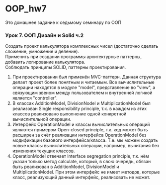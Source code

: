 # OOP_hw7
Это домашнее задание к седьмому семинару по ООП
### Урок 7. ООП Дизайн и Solid ч.2
Создать проект калькулятора комплексных чисел (достаточно сделать сложение, умножение и деление).  
Применить при создании программы архитектурные паттерны, добавить логирование калькулятора.  
Соблюдать принципы SOLID, паттерны проектирования.

1. При проектировании был применён MVC-паттерн. Данная структура делает проект более понятным и читаемым. Все вычислительные операции находятся в модуле "model", представление во "view", а связующим звеном между пользователем и внутренней логикой является "controller".
2. В классах AdditionModel, DivisionNodel и MultiplicationModel был реализован Single responsibility principle, т.к. в каждом из этих классов реализовано выполнение одной конкретной вычислительной операции.
3. Интерфейс OperationModel и классы вычислительных операций являются примером Open-closed principle, т.к. код может быть расширен за счёт реализации интерфейса OperationModel без модификации базового интерфейса/класса. Т.е. мы можем создать новые классы вычислительных операции, например, вычитания без изменения текущих классов.
4. OperationModel отвечает Interface segregation principle, т.к. нём указан только метод calculate, который, в свою очередь, обязан быть реализован в AdditionModel, DivisionModel и MultiplicationModel. При этом интерфейс не имеет методов, которые класс, реализующий данный интерфейс, реализовать не может.